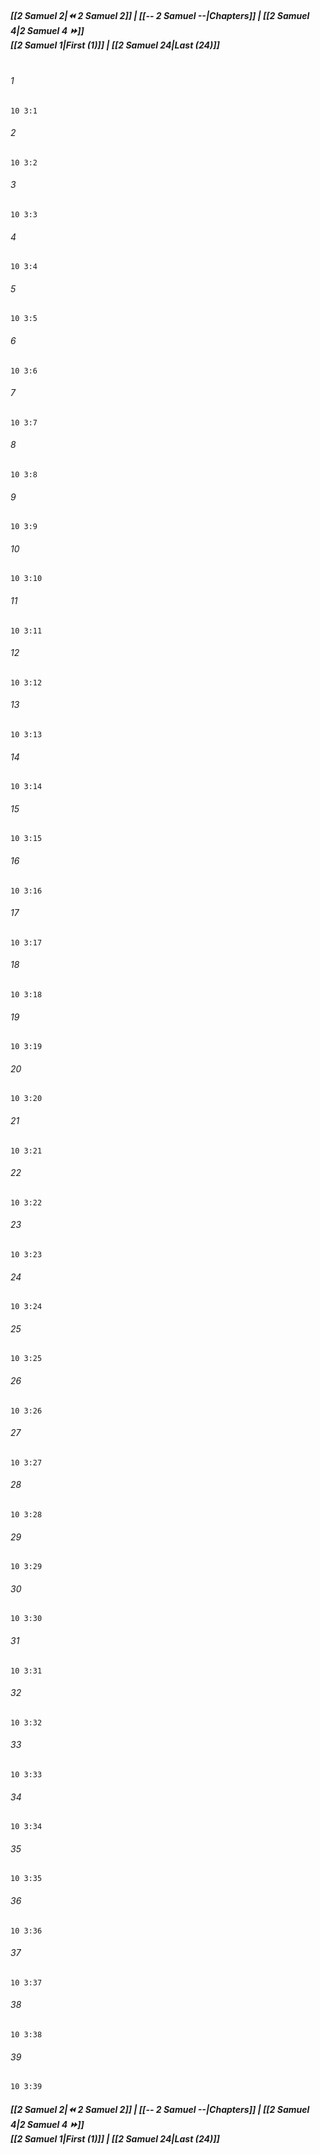 
##### **[[2 Samuel 2|⏪ 2 Samuel 2]] | [[-- 2 Samuel --|Chapters]] | [[2 Samuel 4|2 Samuel 4 ⏩]]**<br>**[[2 Samuel 1|First (1)]] | [[2 Samuel 24|Last (24)]]**<br><br>

###### 1
``` verse
10 3:1
```
###### 2
``` verse
10 3:2
```
###### 3
``` verse
10 3:3
```
###### 4
``` verse
10 3:4
```
###### 5
``` verse
10 3:5
```
###### 6
``` verse
10 3:6
```
###### 7
``` verse
10 3:7
```
###### 8
``` verse
10 3:8
```
###### 9
``` verse
10 3:9
```
###### 10
``` verse
10 3:10
```
###### 11
``` verse
10 3:11
```
###### 12
``` verse
10 3:12
```
###### 13
``` verse
10 3:13
```
###### 14
``` verse
10 3:14
```
###### 15
``` verse
10 3:15
```
###### 16
``` verse
10 3:16
```
###### 17
``` verse
10 3:17
```
###### 18
``` verse
10 3:18
```
###### 19
``` verse
10 3:19
```
###### 20
``` verse
10 3:20
```
###### 21
``` verse
10 3:21
```
###### 22
``` verse
10 3:22
```
###### 23
``` verse
10 3:23
```
###### 24
``` verse
10 3:24
```
###### 25
``` verse
10 3:25
```
###### 26
``` verse
10 3:26
```
###### 27
``` verse
10 3:27
```
###### 28
``` verse
10 3:28
```
###### 29
``` verse
10 3:29
```
###### 30
``` verse
10 3:30
```
###### 31
``` verse
10 3:31
```
###### 32
``` verse
10 3:32
```
###### 33
``` verse
10 3:33
```
###### 34
``` verse
10 3:34
```
###### 35
``` verse
10 3:35
```
###### 36
``` verse
10 3:36
```
###### 37
``` verse
10 3:37
```
###### 38
``` verse
10 3:38
```
###### 39
``` verse
10 3:39
```

##### **[[2 Samuel 2|⏪ 2 Samuel 2]] | [[-- 2 Samuel --|Chapters]] | [[2 Samuel 4|2 Samuel 4 ⏩]]**<br>**[[2 Samuel 1|First (1)]] | [[2 Samuel 24|Last (24)]]**
